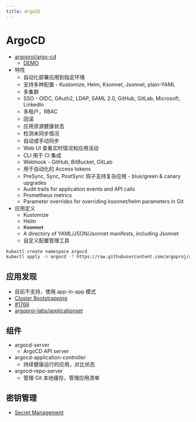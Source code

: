 ```yaml
---
title: ArgoCD
---
```


# ArgoCD
* [argoproj/argo-cd](https://github.com/argoproj/argo-cd)
  * [DEMO](https://cd.apps.argoproj.io/)
* 特性
  * 自动化部署应用到指定环境
  * 支持多种配置 - Kustomize, Helm, Ksonnet, Jsonnet, plain-YAML
  * 多集群
  * SSO - OIDC, OAuth2, LDAP, SAML 2.0, GitHub, GitLab, Microsoft, LinkedIn
  * 多租户，RBAC
  * 回滚
  * 应用资源健康状态
  * 检测未同步情况
  * 自动或手动同步
  * Web UI 查看实时情况和应用活动
  * CLI 用于 CI 集成
  * Webhook - GitHub, BitBucket, GitLab
  * 用于自动化的 Access tokens
  * PreSync, Sync, PostSync 钩子支持复杂应用 - blue/green & canary upgrades
  * Audit trails for application events and API calls
  * Prometheus metrics
  * Parameter overrides for overriding ksonnet/helm parameters in Git
* 应用定义
  * Kustomize
  * Helm
  * ~~Ksonnet~~
  * A directory of YAML/JSON/Jsonnet manifests, including Jsonnet
  * 自定义配置管理工具

```bash
kubectl create namespace argocd
kubectl apply -n argocd -f https://raw.githubusercontent.com/argoproj/argo-cd/stable/manifests/install.yaml
```

## 应用发现
* 目前不支持，使用 app-in-app 模式
* [Cluster Bootstrapping](https://argoproj.github.io/argo-cd/operator-manual/cluster-bootstrapping/)
* [#1766](https://github.com/argoproj/argo-cd/issues/1766)
* [argoproj-labs/applicationset](https://github.com/argoproj-labs/applicationset)

## 组件
* argocd-server
  * ArgoCD API server
* argocd-application-controller
  * 持续健康运行的应用，对比状态
* argocd-repo-server
  * 管理 Git 本地缓存，管理应用清单

## 密钥管理
* [Secret Management](https://argoproj.github.io/argo-cd/operator-manual/secret-management/)
